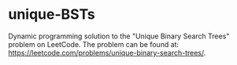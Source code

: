 # unique-BSTs
Dynamic programming solution to the "Unique Binary Search Trees" problem on LeetCode. The problem can be found at: https://leetcode.com/problems/unique-binary-search-trees/.
